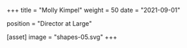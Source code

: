 +++
title = "Molly Kimpel"
weight = 50
date = "2021-09-01"

position = "Director at Large"

[asset]
  image = "shapes-05.svg"
+++

